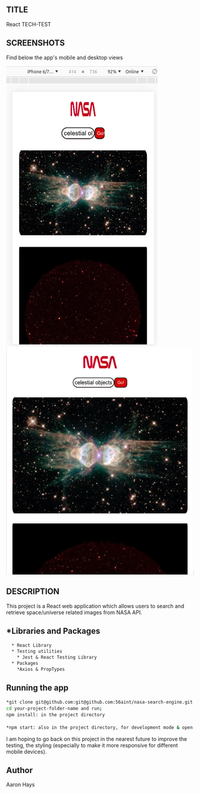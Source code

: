 ## TITLE
React TECH-TEST

## SCREENSHOTS
Find below the app's mobile and desktop views

![](https://github.com/56aint/NASA_SEARCH-ENGINE/blob/dev/screenshots/mobile-view.png)
![](https://github.com/56aint/NASA_SEARCH-ENGINE/blob/dev/screenshots/desktop-view.png)

## DESCRIPTION
This project is a React web application which allows users to search and retrieve space/universe related images from NASA API.
## *Libraries and Packages
      * React Library
      * Testing utilities
        * Jest & React Testing Library
      * Packages
        *Axios & PropTypes

## Running the app
```bash
*git clone git@github.com:git@github.com:56aint/nasa-search-engine.git your-project-folder-name
cd your-project-folder-name and run;
npm install: in the project directory

*npm start: also in the project directory, for development mode & open (http://localhost:3000) to view it in the browser.
```

I am hoping to go back on this project in the nearest future to improve the testing, the styling (especially to make it more responsive for different mobile devices).
## Author
Aaron Hays
